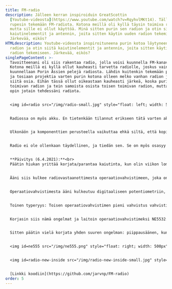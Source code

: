 ```yaml
---
title: FM-radio
description: Jälleen kerran inspiroiduin GreatScottin
  [Youtube-videosta](https://www.youtube.com/watch?v=RqyhvlMKt14). Tällä kertaa
  rupesin tekemään FM-radiota. Kotona meillä oli kyllä täysin toimiva radio,
  mutta sille ei ollut käyttöä. Minä sitten purin sen radion ja otin siitä
  kaiutinelementit ja antennin, joita sitten käytin uuden radion tekemiseen.
  Järkevää, eikös?
HTMLdescription: Youtube-videosta inspiroituneena purin kotoa löytyneen toimivan
  radion ja otin siitä kaiutinelementit ja antennin, joita sitten käytin uuden
  radion tekemiseen. Järkevää, eikös?
singlePageContent: >-
  Tavoitteenani oli siis rakentaa radio, jolla voisi kuunnella FM-kanavia.
  Kotona meillä ei kyllä ollut kauheasti tarvetta radiolle, joskus vain
  kuunnellaan Porin Ässien pelejä radiosta. Lähdin kuitenkin tekemään projektia,
  ja tosiaan projektia varten purin kotona olleen melko vanhan radion ja käytin
  siitä osia. Eihän tässä ollut oikeastaan kauheasti järkeä, koska purin
  toimivan radion ja tein samoista osista toisen toimivan radion, mutta ainakin
  opin jotain tehdessäni radiota.


  <img id=radio src="/img/radio-small.jpg" style="float: left; width: 500px" alt="Itsetehty puinen radio">Tämä on taas sellainen projekti, että en tosiaan muista kaikkia yksityiskohtia siitä. Yritän kuitenkin muistella ja selvittää tietoja mahdollisimman tarkasti. Radiovastaanottimena käytin samaa moduulia kuin GreatScott videossaan, eli TEA5767-moduulia. Sitä ohjasin tutusti Atmega328p-mikrokontrollerilla I2C-protokollalla lähetetyin komennoin. Radiovastaanottimesta äänisignaali kulkee digitaalisen potentiometrin ja operaatiovahvistimen läpi vahvistimen kautta kaiuttimiin. Vahvistin oli Kiinasta tilattu, ja siinä on sisäänrakennettuna Bluetooth, joten radioni toimii myös Bluetooth-kaiuttimena. Ohjasin äänisignaalin muistaakseni vähän erikoisesti radiomoduulista operaatiovahvistimen kautta digitaaliseen potentiometriin ja siitä vielä uudestaan toisen operaatiovahvistimen kautta varsinaiseen vahvistimeen. Näin tein muistaakseni muutamasta eri syystä. Ensinnäkin halusin varmaan muuttaa äänen voimakkuutta siten, että äänenvoimakkuus olisi järkevä digitaalisen potentiometrin molemmissa ääripäissä. Siispä ensimmäisen operaatiovahvistimen kytkin siten, että vahvistusta voi säätää fyysisen potentiometrin avulla sopivaksi. Toinen operaatiovahvistin taitaa olla muistaakseni kytketty vain siten, että se on ns. "voltage follower", siispä se ei tee signaalille mitään. Todennäköisesti se on aika turha. Käytin sitä varmaankin sen takia, että en ollut varma, mikä on Kiina-vahvistimen sisääntuloimpedanssi. Jos digitaalisesta potentiometristä tulevan signaalin olisi suoraan kytkenyt Kiina-vahvistimeen, äänenvoimakkuus olisi ehkä muuttunut, jos vahvistimen sisääntuloimpedanssi ei olisi kovin korkea. Operaatiovahvistin taas voi toimia pienenä virtalähteenä, siis signaalin mukana voi kulkea hieman virtaa ilman, että äänenvoimakkuus muuttuu. En tiedä oliko tuossa selityksessä mitään järkeä, toivottavasti lukija ymmärsi. <img id=radio-inside src="/img/radio-inside-small.jpg" style="float: left; width: 500px" alt="Radio sisältäpäin. Elektroniikka ja johtoja">


  Radiossa on myös akku. En tietenkään tilannut erikseen tätä varten akkua, vaan purin kotona lojuneen vanhan käyttämättömän läppärin ja otin siitä akut. Lisäksi tilasin Ebaystä akkujen hyvinvoinnista huolehtivan palikan. (Se siis estää akkuja ylilatautumista tai purkautumasta liian tyhjiksi ja siinä on myös oikosulkusuoja.)


  Ulkonäön ja komponenttien perusteella vaikuttaa ehkä siltä, että kopioin koko projektin suoraan Youtubesta. En kuitenkaan tehnyt näin. Esimerkiksi käyttämäni digitaalinen potentiometri (X9C104) on eri kuin videossa (varmaan koska se oli halvempi), ja opettelin käyttämään sitä netistä löytyneen "datasheetin" perusteella. Lisäksi koodi on jälleen kerran itse kirjoittamaani. Siitä minulla ei taaskaan ole kauheasti sanottavaa, koska en muista kauheasti sen toimintaperiaatteesta. Muistaakseni jonkin aikaa radion tekemisen jälkeen mietin, että koodi on varmaan aika huonoa, koska radiota käytettäessä hypitään koko ajan funktiosta toiseen ilman, että päästäisiin funktion loppuun tai palautettaisiin mitään. Tämä ei tosiaan ole kauhean hyvä ratkaisu. Näin jälkeenpäin mietittynä toteutin siis radion käyttöjärjestelmän hyvin huonosti.<img id=radio-inside2 src="/img/radio-inside2-small.jpg" style="float: right; width: 400px" alt="Radion elektroniikkaa. X9C104, operaatiovahvistin, Atmega328p, TEA5767 ja muita komponentteja."> En kuitenkaan korjannut tätä ongelmaa koskaan, koska radio toimi. Toki, jos tästä aiheutuisi ongelmia tai jos radiota käyttäisi joku muu kuin minä, korjaisin ongelman. Nyt tätä tekstiä kirjoittaessa kyllä nolottaa julkaista tällaista, mutta en enää rupea korjaamaan koodia. Virheistä oppii.


  Radio ei ole ollenkaan täydellinen, ja tiedän sen. Se on myös osasyy sille, että radiota ei ole koskaan käytetty kovin paljoa. Ensinnäkin äänenlaatu ei tosiaan ole mikään ihmeellinen. Ihmeellistä ei kyllä voi olettaakaan, kun käyttää vanhasta radiosta ongittuja kaiuttimia ja laittaa ne koteloon miettimättä akustiikkaa ollenkaan. Lisäksi Kiinasssa tilatussa vahvistimessa on hyvin rasittava ominaisuus: Kun radion käynnistää, se piippaa. Ja piippaus on jostain syystä todella voimakas. Tekee melkein mieli laittaa kädet korville. Tämän takia ei oikein koskaan tee mieli edes laittaa radiota päälle.


  **Päivitys (6.4.2021):**<br>
  Päätin hiukan yrittää korjata/parantaa kaiutinta, kun olin viikon lomalla intistä. Syynä oli, että radiolle oli jopa oikeasti aikaisemmin käyttöä, ja oli vähän noloa, kun sen äänenlaatu ja toimivuus ei oikein vakuuttanut. Ostin kokonaan uudet kaiutinelementit ja hiukan vaimennusvillaa, jonka avulla kaiuttimen kotelosta saisi ilmeisesti hiukan akustisesti paremman. Asensin uudet kaiuttimet ja samalla hiukan tutkin tekemääni virtapiiriä ja löysin siitä muutaman aika pahan mokan.<img id=radio-new src="/img/radio-new-small.jpg" style="float: left; width: 500px" alt="Päivitetty radio">


  Ääni siis kulkee radiovastaanottimesta operaatiovahvistimeen, joka on kytketty siten, että se toimii ns. voltage followerina. (Muistin tämän väärin, kun kirjoitin aikaisempaa tekstiä.) Ääneen lisätään "DC-offset", jotta operaatiovahvistin, joka saa virtansa suoraan noin 12V Li-ion-akuista, voisi käsitellä signaalia. Vaikka operaatiovahvistimen negatiivinen virtakytkin on kytketty maahan (0V), ja positiivinen akkuun (noin 12V), sen ulostulo ei pysty liikkumaan ihan jännitteen äärirajoilla, riippuen hieman operaatiovahvistimesta. Siksi äänisignaaliin lisätään noin 6V DC-offset. Kun äänisignaalin suurin jännite on noin 1V, signaali heiluu siis noin välillä 5-7V, ja tällainen jännite voi olla operaatiovahvistimen ulostulo.


  Operaatiovahvistimesta ääni kulkeutuu digitaaliseen potentiometriin, josta se sitten menee toiseen operaatiovahvistimeen, joka on kytketty siten, että se vahvistaa signaalia hiukan, jotta äänenvoimakkuuden ääriarvot voitaisiin säätää sopiviksi. Tässä on kuitenkin ongelma. Olin kytkenyt digitaalisen potentiometrin siten, että esim. signaalin jännitteen ollessa 6V ja äänenvoimakkuuden 50%, potentiometrin ulostulo on 3V. Signaali oli siis kytketty yhteen potentiometrin pineistä, maa toiseen ja keskimmäisestä otettiin vaimennettu signaali ulos. Tällöin potentiometri vaimentaa myös signaalin DC-offsetin, mikä ei ole yhtään hyvä asia. Tuli vähän sellainen fiilis, että miten tämä on ikinä toiminut. Pienillä äänenvoimakkuuksilla DC-offset katoaa melkein kokonaan. Operaatiovahvistimena minulla oli LM358. Nyt kun tutkin sen datasheetiä, niin sen ulostulo tosiaan pystyy olemaan 0V, joten siksi se siis toimi, vaikka olin kytkenyt asiat vähän tyhmästi. Vaihdoin kuitenkin kytkennän siten, että maan sijaan yksi potentiometrin pineistä on kytketty signaalin DC-offset-jännitteeseen, jolloin signaalin DC-offset ei katoa mihinkään.


  Toinen typeryys: Toisen operaatiovahvistimen pieni vahvistus vahvisti myös signaalissa olevaa DC-offsetia. Ei hyvä. Tällä tavalla pienelläkin vahvistuksella päästään nopeasti siihen, että signaalin jännite on operaatiovahvistimen ulostuloalueen maksimissa. Taas tuli sellainen fiilis, että miten tämä on ikinä toiminut. Tällä kertaa en oikeasti tiedä. Itse asiassa kokeilin jossain vaiheessa käyttää NE5532-operaatiovahvistinta, koska sen pitäisi olla "low noise", ja se ei toiminut, vaikka LM358 oli toiminut. Kaiuttimista kuului kamalaa rätinää, eikä äänisignaalia ollenkaan. Tämän ongelman korjasin vain siten, että laitoin operaatiovahvistimen vahvistuksen pois. Äänenvoimakkuus oli ihan hyvä ilman vahvistustakin. Ja tosiaan kokeilin myös, että pärjäisinkö kokonaan ilman näitä operaatiovahvistimia, mutta äänenvoimakkuus heikkeni huomattavasti, kun kytkin signaalin suoraan radiovastaanottimesta potentiometriin ja siitä vahvistimeen. Tämä varmaan johtuu potentiometrin suuresta kokonaisresistanssista (100 kohm).


  Korjasin siis nämä ongelmat ja laitoin operaatiovahvistimeksi NE5532:n. Nämä korjaukset paransivat radion äänenlaatua huomattavasti.


  Sitten päätin vielä korjata yhden suuren ongelman: piippausäänen, kun radio käynnistetään. Ääni ilmeisesti tuli Bluetooth-moduulista, joka on koko ajan kytketty vahvistimiin. Onneksi onnistuin internetin avulla löytämään vahvistinmoduulin virtapiiristä pinin, jolla vahvistimen saa "standby"-moodiin, kun pin kytketään maahan. Eli siis piippausongelman saa korjattua siten, että radion käynnistyessä pidetään vahvistinta noin 10s standby-moodissa, jolloin Bluetooth-moduuli käynnistyy, mutta piippaus ei kuulu kaiuttimista. Tämän jälkeen kaiuttimia voi käyttää normaalisti.


  <img id=ne555 src="/img/ne555.png" style="float: right; width: 500px" alt="NE555 virtapiiri">Olisin voinut helposti kytkeä käyttämäni mikrokontrollerin tähän piniin ja sen avulla ajastaa tämän 10s viiveen. Päätin kuitenkin haastaa itseäni ja mennä sieltä, missä aita on hiukan korkeampi. Ostin joskus kauan sitten useita 555-ajastinpiirejä, joita en ole ikinä kuitenkaan käyttänyt. Nyt päätin, että tässä voisi olla mahdollisuus. Opiskelin siis hiukan piirin toimintaa. Lopulta sain aikaiseksi virtapiirin, joka teki sen mitä halusin. Olen hiukan ylpeä siitä, koska suunnittelin sen oikeasti lähes kokonaan itse. Aluksi siis virtapiirissä oleva transistori on päällä, jolloin standby-pin on kytketty maahan. Noin 10s viiveen jälkeen transistori menee pois päältä, ja standy-pinin pullup-resistori vie sen jännitteen käyttöjännitteeseen, ja vahvistin herää unestaan.


  <img id=radio-new-inside src="/img/radio-new-inside-small.jpg" style="float: left; width: 400px" alt="Päivitetty radio sisältä">Näiden lisäksi vaihdoin käyttämäni "buck-converter"-muuntajan 5V regulaattoriin, koska ilmeisesti regulaattorin ulostulojännite voisi olla hiukan tasaisempi ja siis vähentää kohinaa äänessä. Sitten vain pistin kaiuttimen taas kasaan, lisäsin sisälle hiukan vaimennusvillaa ja olin sitten valmis. Paitsi että en ollutkaan. Kaiuttimissa oli edelleen rasittavan paljon kohinaa, mutta sitä oli oikeastaan eniten, kun ääni tuli Bluetoothin kautta. Siis ongelma johtui vahvistimesta, johon on integroitu Bluetooth-vastaanotin. Pitää siis ostaa uusi vastaava, joka toivottavasti olisi hiukan parempi. Olen kuitenkin tyytyväinen tekemiini päivityksiin, koska radiovastaanottimen kautta tuleva ääni on laadultaan paljon parempaa kuin ennen, ja uudet kaiutinelementit myös toistavat ääntä paremmin kuin vanhat.


  [Linkki koodiin](https://github.com/jarvnp/FM-radio)
order: 5
---
```

